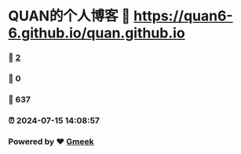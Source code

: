 # QUAN的个人博客 :link: https://quan6-6.github.io/quan.github.io 
### :page_facing_up: [2](https://quan6-6.github.io/quan.github.io/tag.html) 
### :speech_balloon: 0 
### :hibiscus: 637 
### :alarm_clock: 2024-07-15 14:08:57 
### Powered by :heart: [Gmeek](https://github.com/Meekdai/Gmeek)
